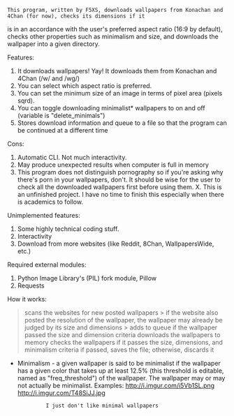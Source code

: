     This program, written by F5XS, downloads wallpapers from Konachan and 4Chan (for now), checks its dimensions if it
is in an accordance with the user's preferred aspect ratio (16:9 by default), checks other properties such as minimalism
and size, and downloads the wallpaper into a given directory.


Features:
1. It downloads wallpapers! Yay! It downloads them from Konachan and 4Chan (/w/ and /wg/)
2. You can select which aspect ratio is preferred.
3. You can set the minimum size of an image in terms of pixel area (pixels sqrd).
4. You can toggle downloading minimalist* wallpapers to on and off (variable is "delete_minimals")
5. Stores download information and queue to a file so that the program can be continued at a different time


Cons:
1. Automatic CLI. Not much interactivity.
2. May produce unexpected results when computer is full in memory
3. This program does not distinguish pornography so if you're asking why there's porn in your wallpapers, don't.
      It should be wise for the user to check all the downloaded wallpapers first before using them.
X. This is an unfinished project. I have no time to finish this especially when there is academics to follow.


Unimplemented features:
1. Some highly technical coding stuff.
2. Interactivity
3. Download from more websites (like Reddit, 8Chan, WallpapersWide, etc.)


Required external modules:
1. Python Image Library's (PIL) fork module, Pillow
2. Requests


How it works:
> scans the websites for new posted wallpapers
    > if the website also posted the resolution of the wallpaper, the wallpaper may already be judged by its size and
          dimensions
    > adds to queue if the wallpaper passed the size and dimension criteria
> downloads the wallpapers to memory
> checks the wallpapers if it passes the size, dimensions, and minimalism criteria
> if passed, saves the file; otherwise, discards it


* Minimalism - a given wallpaper is said to be minimalist if the wallpaper has a given color that takes up at least
                   12.5% (this threshold is editable, named as "freq_threshold") of the wallpaper. The wallpaper may
                   or may not actually be minimalist. Examples:
                       http://i.imgur.com/i5Vb1SL.png
                       http://i.imgur.com/T48SiJJ.jpg

               I just don't like minimal wallpapers
